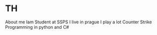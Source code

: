 # TH
About me
Iam Student at SSPS
I live in prague
I play a lot Counter Strike
Programming in python and C#
